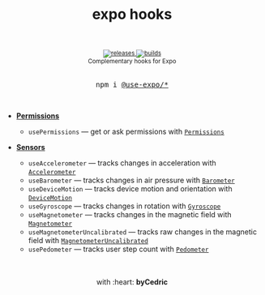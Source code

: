 <div align="center">
    <h1>
        <br />
        expo hooks
        <br />
        <br />
    </h1>
    <sup>
        <a href="https://github.com/bycedric/use-expo/releases">
            <img src="https://img.shields.io/github/release/byCedric/use-expo/all.svg" alt="releases" />
        </a>
        <a href="https://travis-ci.com/byCedric/use-expo">
            <img src="https://img.shields.io/travis/com/byCedric/use-expo/master.svg" alt="builds" />
        </a>
        <br />
        Complementary hooks for Expo
    </sup>
    <br />
    <br />
    <pre>npm i <a href="https://www.npmjs.com/org/use-expo">@use-expo/*</a></pre>
    <br />
</div>

- [**Permissions**](./packages/permissions)
    - `usePermissions` &mdash; get or ask permissions with [`Permissions`](https://docs.expo.io/versions/latest/sdk/permissions/)

- [**Sensors**](./packages/sensors)
    - `useAccelerometer` &mdash; tracks changes in acceleration with [`Accelerometer`](https://docs.expo.io/versions/latest/sdk/accelerometer/)
    - `useBarometer` &mdash; tracks changes in air pressure with [`Barometer`](https://docs.expo.io/versions/latest/sdk/barometer/)
    - `useDeviceMotion` &mdash; tracks device motion and orientation with [`DeviceMotion`](https://docs.expo.io/versions/latest/sdk/devicemotion/)
    - `useGyroscope` &mdash; tracks changes in rotation with [`Gyroscope`](https://docs.expo.io/versions/latest/sdk/gyroscope/)
    - `useMagnetometer` &mdash; tracks changes in the magnetic field with [`Magnetometer`](https://docs.expo.io/versions/latest/sdk/magnetometer/)
    - `useMagnetometerUncalibrated` &mdash; tracks raw changes in the magnetic field with [`MagnetometerUncalibrated`](https://docs.expo.io/versions/latest/sdk/magnetometer/)
    - `usePedometer` &mdash; tracks user step count with [`Pedometer`](https://docs.expo.io/versions/latest/sdk/pedometer/)

<div align="center">
    <br />
    <br />
    with :heart: <strong>byCedric</strong>
    <br />
    <br />
</div>
